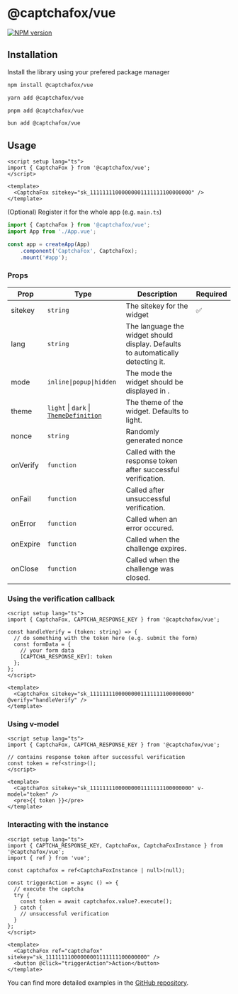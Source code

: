 # @captchafox/vue

[![NPM version](https://img.shields.io/npm/v/@captchafox/vue.svg)](https://www.npmjs.com/package/@captchafox/vue)

## Installation

Install the library using your prefered package manager

```sh
npm install @captchafox/vue
```

```sh
yarn add @captchafox/vue
```

```sh
pnpm add @captchafox/vue
```

```sh
bun add @captchafox/vue
```

## Usage

```vue
<script setup lang="ts">
import { CaptchaFox } from '@captchafox/vue';
</script>

<template>
  <CaptchaFox sitekey="sk_11111111000000001111111100000000" />
</template>
```

(Optional) Register it for the whole app (e.g. `main.ts`)

```ts
import { CaptchaFox } from '@captchafox/vue';
import App from './App.vue';

const app = createApp(App)
    .component('CaptchaFox', CaptchaFox);
    .mount('#app');
```

### Props

| **Prop** | **Type**                                                                                            | **Description**                                                                 | **Required** |
| -------- | --------------------------------------------------------------------------------------------------- | ------------------------------------------------------------------------------- | ------------ |
| sitekey  | `string`                                                                                            | The sitekey for the widget                                                      | ✅            |
| lang     | `string`                                                                                            | The language the widget should display. Defaults to automatically detecting it. |              |
| mode     | `inline\|popup\|hidden`                                                                             | The mode the widget should be displayed in .                                    |              |
| theme    | `light` &#124; `dark` &#124;  [`ThemeDefinition`](https://docs.captchafox.com/theming#custom-theme) | The theme of the widget. Defaults to light.                                     |              |
| nonce    | `string`                                                                                            | Randomly generated nonce                                                        |              |
| onVerify | `function`                                                                                          | Called with the response token after successful verification.                   |              |
| onFail   | `function`                                                                                          | Called after unsuccessful verification.                                         |              |
| onError  | `function`                                                                                          | Called when an error occured.                                                   |              |
| onExpire | `function`                                                                                          | Called when the challenge expires.                                              |              |
| onClose  | `function`                                                                                          | Called when the challenge was closed.                                           |              |

### Using the verification callback

```vue
<script setup lang="ts">
import { CaptchaFox, CAPTCHA_RESPONSE_KEY } from '@captchafox/vue';

const handleVerify = (token: string) => {
  // do something with the token here (e.g. submit the form)
  const formData = {
    // your form data
    [CAPTCHA_RESPONSE_KEY]: token
  };
};
</script>

<template>
  <CaptchaFox sitekey="sk_11111111000000001111111100000000" @verify="handleVerify" />
</template>
```

### Using v-model

```vue
<script setup lang="ts">
import { CaptchaFox, CAPTCHA_RESPONSE_KEY } from '@captchafox/vue';

// contains response token after successful verification
const token = ref<string>();
</script>

<template>
  <CaptchaFox sitekey="sk_11111111000000001111111100000000" v-model="token" />
  <pre>{{ token }}</pre>
</template>
```

### Interacting with the instance

```vue
<script setup lang="ts">
import { CAPTCHA_RESPONSE_KEY, CaptchaFox, CaptchaFoxInstance } from '@captchafox/vue';
import { ref } from 'vue';

const captchafox = ref<CaptchaFoxInstance | null>(null);

const triggerAction = async () => {
  // execute the captcha
  try {
    const token = await captchafox.value?.execute();
  } catch {
    // unsuccessful verification
  }
};
</script>

<template>
  <CaptchaFox ref="captchafox" sitekey="sk_11111111000000001111111100000000" />
  <button @click="triggerAction">Action</button>
</template>
```

You can find more detailed examples in the [GitHub repository](https://github.com/CaptchaFox/javascript-integrations/tree/main/examples/vue).
